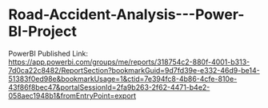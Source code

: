 # Road-Accident-Analysis---Power-BI-Project

PowerBI Published Link: https://app.powerbi.com/groups/me/reports/318754c2-880f-4001-b313-7d0ca22c8482/ReportSection?bookmarkGuid=9d7fd39e-e332-46d9-be14-51383f0ed98e&bookmarkUsage=1&ctid=7e394fc8-4b86-4cfe-810e-43f86f8bec47&portalSessionId=2fa9b263-2f62-4471-b4e2-058aec1948b1&fromEntryPoint=export

